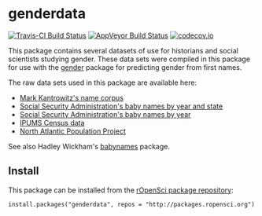 # genderdata

[![Travis-CI Build Status](https://travis-ci.org/ropensci/genderdata.svg?branch=master)](https://travis-ci.org/ropensci/genderdata)
[![AppVeyor Build Status](https://ci.appveyor.com/api/projects/status/github/ropensci/genderdata?branch=master)](https://ci.appveyor.com/project/ropensci/genderdata)
[![codecov.io](https://codecov.io/github/ropensci/genderdata/coverage.svg?branch=master)](https://codecov.io/github/ropensci/genderdata?branch=master)

This package contains several datasets of use for historians and social scientists studying gender. These data sets were compiled in this package for use with the [gender](https://github.com/ropensci/gender) package for predicting gender from first names.

The raw data sets used in this package are available here:

-   [Mark Kantrowitz's name corpus](http://www.cs.cmu.edu/afs/cs/project/ai-repository/ai/areas/nlp/corpora/names/0.html)
-   [Social Security Administration's baby names by year and state](http://catalog.data.gov/dataset/baby-names-from-social-security-card-applications-data-by-state-and-district-of-)
-   [Social Security Administration's baby names by year](http://catalog.data.gov/dataset/baby-names-from-social-security-card-applications-national-level-data)
-   [IPUMS Census data](https://usa.ipums.org/)
-   [North Atlantic Population Project](https://www.nappdata.org/napp/)

See also Hadley Wickham's [babynames](https://github.com/hadley/babynames) package.

## Install

This package can be installed from the [rOpenSci package repository](http://packages.ropensci.org/):

```
install.packages("genderdata", repos = "http://packages.ropensci.org")
```
